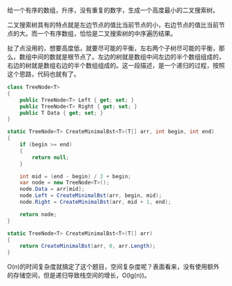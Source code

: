 给一个有序的数组，升序，没有重复的数字，生成一个高度最小的二叉搜索树。

二叉搜索树具有的特点就是左边节点的值比当前节点的小，右边节点的值比当前节点的大。而一个有序数组，恰恰是二叉搜索树的中序遍历结果。

扯了点没用的，想要高度低，就要尽可能的平衡，左右两个子树尽可能的平衡，那么，数组中间的数就是根节点了。左边的树就是数组中间左边的半个数组组成的，右边的树就是数组右边的半个数组组成的。这一段描述，是一个递归的过程，按照这个思路，代码也就有了。

``` csharp
class TreeNode<T>
{
	public TreeNode<T> Left { get; set; }
	public TreeNode<T> Right { get; set; }
	public T Data { get; set; }
}

static TreeNode<T> CreateMinimalBst<T>(T[] arr, int begin, int end)
{
	if (begin >= end)
	{
		return null;
	}

	int mid = (end - begin) / 2 + begin;
	var node = new TreeNode<T>();
	node.Data = arr[mid];
	node.Left = CreateMinimalBst(arr, begin, mid);
	node.Right = CreateMinimalBst(arr, mid + 1, end);

	return node;
}

static TreeNode<T> CreateMinimalBst<T>(T[] arr)
{
	return CreateMinimalBst(arr, 0, arr.Length);
}
```

O(n)的时间复杂度就搞定了这个题目，空间复杂度呢？表面看来，没有使用额外的存储空间，但是递归导致栈空间的增长，O(lg(n))。
